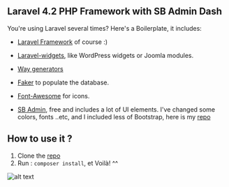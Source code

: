 ## Laravel 4.2 PHP Framework with SB Admin Dash

You're using Laravel several times? Here's a Boilerplate, it includes:

* [Laravel Framework](https://github.com/laravel/laravel) of course :)

* [Laravel-widgets](https://github.com/Arrilot/laravel-widgets), like WordPress widgets or Joomla modules.

* [Way generators](https://github.com/JeffreyWay/Laravel-4-Generators)

* [Faker](https://github.com/fzaninotto/Faker) to populate the database.

* [Font-Awesome](http://fortawesome.github.io/Font-Awesome/icons/) for icons.

* [SB Admin](http://startbootstrap.com/template-overviews/sb-admin/), free and includes a lot of UI elements. I've changed some colors, fonts ..etc, and I included less of Bootstrap, here is my [repo](https://github.com/kossa/startbootstrap-sb-admin) 


## How to use it ?

1. Clone the [repo](https://github.com/kossa/Laravel-with-admin)
2. Run : `composer install`, et Voilà! ^^

![alt text](http://i.imgur.com/WOVOW4R.png)
